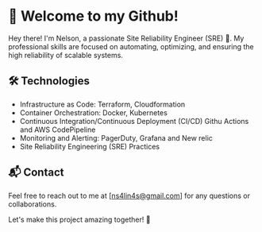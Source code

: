 # 👋 Welcome to my Github! 

Hey there! I'm Nelson, a passionate Site Reliability Engineer (SRE) 🚀. My professional skills are focused on automating, optimizing, and ensuring the high reliability of scalable systems.

## 🛠️ Technologies

- Infrastructure as Code: Terraform, Cloudformation
- Container Orchestration: Docker, Kubernetes
- Continuous Integration/Continuous Deployment (CI/CD) Githu Actions and AWS CodePipeline 
- Monitoring and Alerting: PagerDuty, Grafana and New relic
- Site Reliability Engineering (SRE) Practices

## 📬 Contact

Feel free to reach out to me at [ns4lin4s@gmail.com] for any questions or collaborations.

Let's make this project amazing together! 🌟

